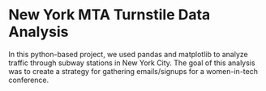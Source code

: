 # New York MTA Turnstile Data Analysis

In this python-based project, we used pandas and matplotlib to analyze traffic through subway stations in New York City. The goal of this analysis was to create a strategy for gathering emails/signups for a women-in-tech conference. 
